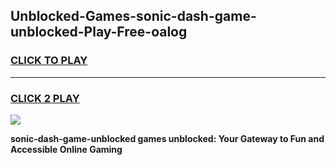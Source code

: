 
## Unblocked-Games-sonic-dash-game-unblocked-Play-Free-oalog
<h3>
<a href="https://premium76.site?title=sonic-dash-game-unblocked&ref=18A1">CLICK TO PLAY</a></h3>
<hr>

<h3>
<a href="https://premium76.site?title=sonic-dash-game-unblocked&ref=18A1">CLICK 2 PLAY</a>
  
</h3>

<a href="https://premium76.site?title=sonic-dash-game-unblocked&ref=18A1"><img src="https://clearcache.store/games.png"></a>


**sonic-dash-game-unblocked games unblocked: Your Gateway to Fun and Accessible Online Gaming**

